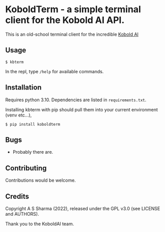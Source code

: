 # KoboldTerm - a simple terminal client for the Kobold AI API.

This is an old-school terminal client for the incredible [Kobold AI](https://github.com/KoboldAI/KoboldAI-Client)

## Usage

```
$ kbterm
```

In the repl, type `/help` for available commands.


## Installation

Requires python 3.10. Dependencies are listed in `requirements.txt`.

Installing kbterm with pip should pull them into your current environment (venv etc...),
```
$ pip install koboldterm
```

## Bugs

- Probably there are.


## Contributing

Contributions would be welcome.


## Credits

Copyright A S Sharma (2022), released under the GPL v3.0 (see LICENSE and AUTHORS).

Thank you to the KoboldAI team.
